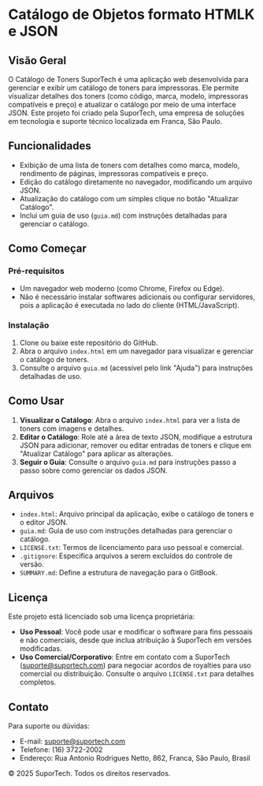  # Catálogo de Objetos formato HTMLK e JSON 
 
## Visão Geral
O Catálogo de Toners SuporTech é uma aplicação web desenvolvida para gerenciar e exibir um catálogo de toners para impressoras. Ele permite visualizar detalhes dos toners (como código, marca, modelo, impressoras compatíveis e preço) e atualizar o catálogo por meio de uma interface JSON. Este projeto foi criado pela SuporTech, uma empresa de soluções em tecnologia e suporte técnico localizada em Franca, São Paulo.

## Funcionalidades
- Exibição de uma lista de toners com detalhes como marca, modelo, rendimento de páginas, impressoras compatíveis e preço.
- Edição do catálogo diretamente no navegador, modificando um arquivo JSON.
- Atualização do catálogo com um simples clique no botão "Atualizar Catálogo".
- Inclui um guia de uso (`guia.md`) com instruções detalhadas para gerenciar o catálogo.

## Como Começar
### Pré-requisitos
- Um navegador web moderno (como Chrome, Firefox ou Edge).
- Não é necessário instalar softwares adicionais ou configurar servidores, pois a aplicação é executada no lado do cliente (HTML/JavaScript).

### Instalação
1. Clone ou baixe este repositório do GitHub.
2. Abra o arquivo `index.html` em um navegador para visualizar e gerenciar o catálogo de toners.
3. Consulte o arquivo `guia.md` (acessível pelo link "Ajuda") para instruções detalhadas de uso.

## Como Usar
1. **Visualizar o Catálogo**: Abra o arquivo `index.html` para ver a lista de toners com imagens e detalhes.
2. **Editar o Catálogo**: Role até a área de texto JSON, modifique a estrutura JSON para adicionar, remover ou editar entradas de toners e clique em "Atualizar Catálogo" para aplicar as alterações.
3. **Seguir o Guia**: Consulte o arquivo `guia.md` para instruções passo a passo sobre como gerenciar os dados JSON.

## Arquivos
- `index.html`: Arquivo principal da aplicação, exibe o catálogo de toners e o editor JSON.
- `guia.md`: Guia de uso com instruções detalhadas para gerenciar o catálogo.
- `LICENSE.txt`: Termos de licenciamento para uso pessoal e comercial.
- `.gitignore`: Especifica arquivos a serem excluídos do controle de versão.
- `SUMMARY.md`: Define a estrutura de navegação para o GitBook.

## Licença
Este projeto está licenciado sob uma licença proprietária:
- **Uso Pessoal**: Você pode usar e modificar o software para fins pessoais e não comerciais, desde que inclua atribuição à SuporTech em versões modificadas.
- **Uso Comercial/Corporativo**: Entre em contato com a SuporTech (suporte@suportech.com) para negociar acordos de royalties para uso comercial ou distribuição.
Consulte o arquivo `LICENSE.txt` para detalhes completos.

## Contato
Para suporte ou dúvidas:
- E-mail: [suporte@suportech.com](mailto:suporte@suportech.com)
- Telefone: (16) 3722-2002
- Endereço: Rua Antonio Rodrigues Netto, 862, Franca, São Paulo, Brasil

© 2025 SuporTech. Todos os direitos reservados.

